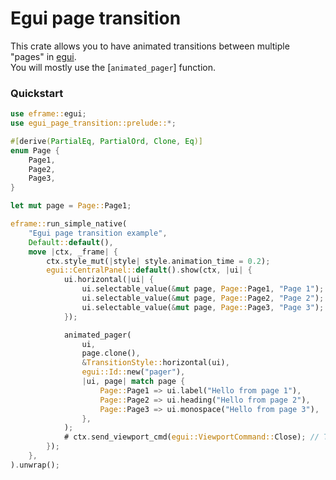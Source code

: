 # Egui page transition

This crate allows you to have animated transitions between multiple "pages" in [egui](https://github.com/emilk/egui). \
You will mostly use the [`animated_pager`] function.

### Quickstart

```rust
use eframe::egui;
use egui_page_transition::prelude::*;

#[derive(PartialEq, PartialOrd, Clone, Eq)]
enum Page {
    Page1,
    Page2,
    Page3,
}

let mut page = Page::Page1;

eframe::run_simple_native(
    "Egui page transition example",
    Default::default(),
    move |ctx, _frame| {
        ctx.style_mut(|style| style.animation_time = 0.2);
        egui::CentralPanel::default().show(ctx, |ui| {
            ui.horizontal(|ui| {
                ui.selectable_value(&mut page, Page::Page1, "Page 1");
                ui.selectable_value(&mut page, Page::Page2, "Page 2");
                ui.selectable_value(&mut page, Page::Page3, "Page 3");
            });

            animated_pager(
                ui,
                page.clone(),
                &TransitionStyle::horizontal(ui),
                egui::Id::new("pager"),
                |ui, page| match page {
                    Page::Page1 => ui.label("Hello from page 1"),
                    Page::Page2 => ui.heading("Hello from page 2"),
                    Page::Page3 => ui.monospace("Hello from page 3"),
                },
            );
            # ctx.send_viewport_cmd(egui::ViewportCommand::Close); // To pass doctests
        });
    },
).unwrap();
```
